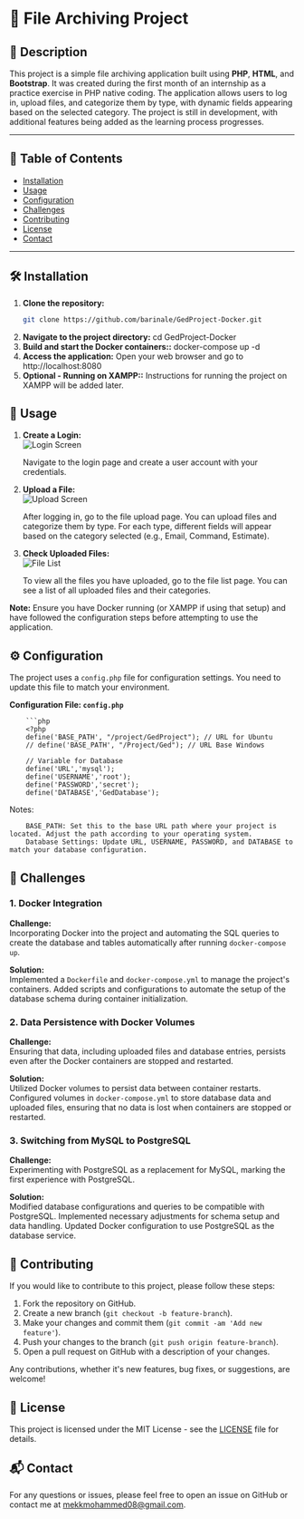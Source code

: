 # 📂 File Archiving Project

## 🚀 Description
This project is a simple file archiving application built using **PHP**, **HTML**, and **Bootstrap**. It was created during the first month of an internship as a practice exercise in PHP native coding. The application allows users to log in, upload files, and categorize them by type, with dynamic fields appearing based on the selected category. The project is still in development, with additional features being added as the learning process progresses.

---

## 📜 Table of Contents
- [Installation](#-installation)
- [Usage](#-usage)
- [Configuration](#-configuration)
- [Challenges](#-challenges)
- [Contributing](#-contributing)
- [License](#-license)
- [Contact](#-contact)

---

## 🛠️ Installation

1. **Clone the repository:**
   ```bash
   git clone https://github.com/barinale/GedProject-Docker.git
2. **Navigate to the project directory:**
   cd GedProject-Docker
3. **Build and start the Docker containers::**
   docker-compose up -d
4. **Access the application:**
   Open your web browser and go to http://localhost:8080
5. **Optional - Running on XAMPP::**
   Instructions for running the project on XAMPP will be added later.
   
## 📸 Usage

1. **Create a Login:**  
   ![Login Screen](screenshots/login.png)

   Navigate to the login page and create a user account with your credentials.

2. **Upload a File:**  
   ![Upload Screen](screenshots/upload.png)

   After logging in, go to the file upload page. You can upload files and categorize them by type. For each type, different fields will appear based on the category selected (e.g., Email, Command, Estimate).

3. **Check Uploaded Files:**  
   ![File List](screenshots/files.png)

   To view all the files you have uploaded, go to the file list page. You can see a list of all uploaded files and their categories.

**Note:** Ensure you have Docker running (or XAMPP if using that setup) and have followed the configuration steps before attempting to use the application.


## ⚙️ Configuration

The project uses a `config.php` file for configuration settings. You need to update this file to match your environment. 

**Configuration File: `config.php`**

        ```php
        <?php
        define('BASE_PATH', "/project/GedProject"); // URL for Ubuntu
        // define('BASE_PATH', "/Project/Ged"); // URL Base Windows
        
        // Variable for Database
        define('URL','mysql');
        define('USERNAME','root');
        define('PASSWORD','secret');
        define('DATABASE','GedDatabase');
Notes:

        BASE_PATH: Set this to the base URL path where your project is located. Adjust the path according to your operating system.
        Database Settings: Update URL, USERNAME, PASSWORD, and DATABASE to match your database configuration.


## 🧠 Challenges

### 1. **Docker Integration**
**Challenge:**  
Incorporating Docker into the project and automating the SQL queries to create the database and tables automatically after running `docker-compose up`.

**Solution:**  
Implemented a `Dockerfile` and `docker-compose.yml` to manage the project's containers. Added scripts and configurations to automate the setup of the database schema during container initialization.

### 2. **Data Persistence with Docker Volumes**
**Challenge:**  
Ensuring that data, including uploaded files and database entries, persists even after the Docker containers are stopped and restarted.

**Solution:**  
Utilized Docker volumes to persist data between container restarts. Configured volumes in `docker-compose.yml` to store database data and uploaded files, ensuring that no data is lost when containers are stopped or restarted.

### 3. **Switching from MySQL to PostgreSQL**
**Challenge:**  
Experimenting with PostgreSQL as a replacement for MySQL, marking the first experience with PostgreSQL.

**Solution:**  
Modified database configurations and queries to be compatible with PostgreSQL. Implemented necessary adjustments for schema setup and data handling. Updated Docker configuration to use PostgreSQL as the database service.

## 🤝 Contributing
If you would like to contribute to this project, please follow these steps:
1. Fork the repository on GitHub.
2. Create a new branch (`git checkout -b feature-branch`).
3. Make your changes and commit them (`git commit -am 'Add new feature'`).
4. Push your changes to the branch (`git push origin feature-branch`).
5. Open a pull request on GitHub with a description of your changes.

Any contributions, whether it's new features, bug fixes, or suggestions, are welcome!

## 📜 License
This project is licensed under the MIT License - see the [LICENSE](LICENSE) file for details.

## 📬 Contact
For any questions or issues, please feel free to open an issue on GitHub or contact me at mekkmohammed08@gmail.com.


